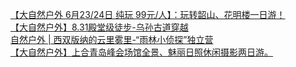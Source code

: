   
[【大自然户外 6月23/24日  纯玩 99元/人】：玩转韶山、花明楼一日游！](http://www.dianyue.me/archives/072/pfx8z2zu648mkwom/)  
[【大自然户外】8.31殿堂级徒步-乌孙古道穿越](http://www.dianyue.me/archives/740/eyrl2hv11so0i7et/)  
[自然户外 | 西双版纳的云里雾里-“雨林小侦探”独立营](http://www.dianyue.me/archives/196/fflzji7l97eph5d4/)  
[【大自然户外】上合青岛峰会场馆全景、魅丽日照休闲摄影两日游。](http://www.dianyue.me/archives/358/4ytoa8t1459wg1n0/)